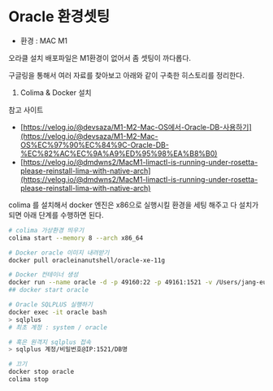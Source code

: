 # Oracle 환경셋팅

- 환경 : MAC M1

오라클 설치 배포파일은 M1환경이 없어서 좀 셋팅이 까다롭다.

구글링을 통해서 여러 자료를 찾아보고 아래와 같이 구축한 히스토리를 정리한다.

1. Colima & Docker 설치

참고 사이트

- [https://velog.io/@devsaza/M1-M2-Mac-OS에서-Oracle-DB-사용하기](https://velog.io/@devsaza/M1-M2-Mac-OS%EC%97%90%EC%84%9C-Oracle-DB-%EC%82%AC%EC%9A%A9%ED%95%98%EA%B8%B0)
- [https://velog.io/@dmdwns2/MacM1-limactl-is-running-under-rosetta-please-reinstall-lima-with-native-arch](https://velog.io/@dmdwns2/MacM1-limactl-is-running-under-rosetta-please-reinstall-lima-with-native-arch)

colima 를 설치해서 docker 엔진은 x86으로 실행시킬 환경을 세팅 해주고 다 설치가 되면 아래 단계를 수행하면 된다.

```bash
# colima 가상환경 띄우기
colima start --memory 8 --arch x86_64

# Docker oracle 이미지 내려받기
docker pull oracleinanutshell/oracle-xe-11g

# Docker 컨테이너 생성
docker run --name oracle -d -p 49160:22 -p 49161:1521 -v /Users/jang-eunji/oracle oracleinanutshell/oracle-xe-11g
## docker start oracle

# Oracle SQLPLUS 실행하기
docker exec -it oracle bash
> sqlplus
# 최초 계정 : system / oracle

# 혹은 원격지 sqlplus 접속
> sqlplus 계정/비밀번호@IP:1521/DB명

# 끄기
docker stop oracle
colima stop

```